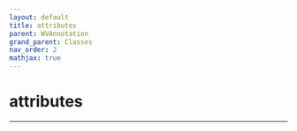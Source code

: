```yaml
---
layout: default
title: attributes
parent: WVAnnotation
grand_parent: Classes
nav_order: 2
mathjax: true
---
```


#  attributes




---

